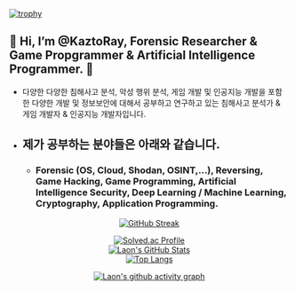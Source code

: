 [![trophy](https://github-profile-trophy.vercel.app/?username=KaztoRay&theme=algolia&column=10)](https://github.com/Luon/)

## 💫 Hi, I’m @KaztoRay, Forensic Researcher & Game Propgrammer & Artificial Intelligence Programmer. 💫 

- 다양한 다양한 침해사고 분석, 악성 행위 분석, 게임 개발 및 인공지능 개발을 포함한 다양한 개발 및 정보보안에 대해서 공부하고 연구하고 있는 침해사고 분석가 & 게임 개발자 & 인공지능 개발자입니다.

- ## 제가 공부하는 분야들은 아래와 같습니다. 

  - ### Forensic (OS, Cloud, Shodan, OSINT,...), Reversing, Game Hacking, Game Programming, Artificial Intelligence Security, Deep Learning / Machine Learning, Cryptography, Application Programming.

<div align = "center">

[![GitHub Streak](https://github-readme-streak-stats.herokuapp.com/?user=KaztoRay&theme=holi-theme)](https://git.io/streak-stats)

[![Solved.ac Profile](http://mazassumnida.wtf/api/v2/generate_badge?boj=dsph9245)](https://solved.ac/dsph9245) <br/>
[![Laon's GitHub Stats](https://github-readme-stats.vercel.app/api?username=KaztoRay&hide=contribs,prs&show_icons=true&theme=ambient_gradient)](https://github.com/anuraghazra/github-readme-stats)
<br>
[![Top Langs](https://github-readme-stats.vercel.app/api/top-langs/?username=KaztoRay&langs_count=10&hide=contribs,prs&show_icons=true&theme=ambient_gradient)](https://github.com/anuraghazra/github-readme-stats)

[![Laon's github activity graph](https://github-readme-activity-graph.vercel.app/graph?username=KaztoRay&theme=react-dark&border=true)](https://github.com/ashutosh00710/github-readme-activity-graph)

</div>
 
 
